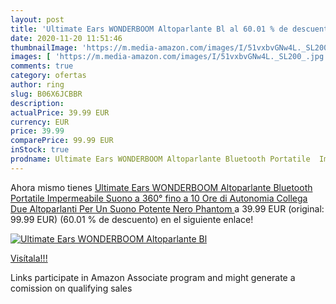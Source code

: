 ```yaml
---
layout: post
title: 'Ultimate Ears WONDERBOOM Altoparlante Bl al 60.01 % de descuento'
date: 2020-11-20 11:51:46
thumbnailImage: 'https://m.media-amazon.com/images/I/51vxbvGNw4L._SL200_.jpg'
images: [ 'https://m.media-amazon.com/images/I/51vxbvGNw4L._SL200_.jpg' ]
comments: true
category: ofertas
author: ring
slug: B06X6JCBBR
description:
actualPrice: 39.99 EUR
currency: EUR
price: 39.99
comparePrice: 99.99 EUR
inStock: true
prodname: Ultimate Ears WONDERBOOM Altoparlante Bluetooth Portatile  Impermeabile  Suono a 360°  fino a 10 Ore di Autonomia  Collega Due Altoparlanti Per Un Suono Potente  Nero Phantom 
---
```


Ahora mismo tienes [Ultimate Ears WONDERBOOM Altoparlante Bluetooth Portatile  Impermeabile  Suono a 360°  fino a 10 Ore di Autonomia  Collega Due Altoparlanti Per Un Suono Potente  Nero Phantom ](https://www.amazon.it/dp/B06X6JCBBR/?tag=tolees00-21) a 39.99 EUR (original: 99.99 EUR) (60.01 %  de descuento) en el siguiente enlace!

[![Ultimate Ears WONDERBOOM Altoparlante Bl](https://m.media-amazon.com/images/I/51vxbvGNw4L._SL200_.jpg)](https://www.amazon.it/dp/B06X6JCBBR/?tag=tolees00-21)

[Visítala!!!](https://www.amazon.it/dp/B06X6JCBBR/?tag=tolees00-21)

Links participate in Amazon Associate program and might generate a comission on qualifying sales
